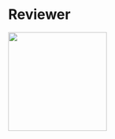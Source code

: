 # Reviewer


<img src="https://github.com/panther222128/Reviewer/assets/61342175/0011302e-db91-42cd-bfa5-34a53fa9f8b4"  width="200"/>
